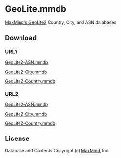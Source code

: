 # GeoLite.mmdb

[MaxMind's GeoLite2](https://dev.maxmind.com/geoip/geoip2/geolite2/) Country, City, and ASN databases

## Download

### URL1

[GeoLite2-ASN.mmdb](https://git.io/GeoLite2-ASN.mmdb)

[GeoLite2-City.mmdb](https://git.io/GeoLite2-City.mmdb)

[GeoLite2-Country.mmdb](https://git.io/GeoLite2-Country.mmdb)

### URL2

[GeoLite2-ASN.mmdb](https://github.com/P3TERX/GeoLite.mmdb/raw/download/GeoLite2-ASN.mmdb)

[GeoLite2-City.mmdb](https://github.com/P3TERX/GeoLite.mmdb/raw/download/GeoLite2-City.mmdb)

[GeoLite2-Country.mmdb](https://github.com/P3TERX/GeoLite.mmdb/raw/download/GeoLite2-Country.mmdb)

## License

Database and Contents Copyright (c) [MaxMind](https://www.maxmind.com/), Inc.
